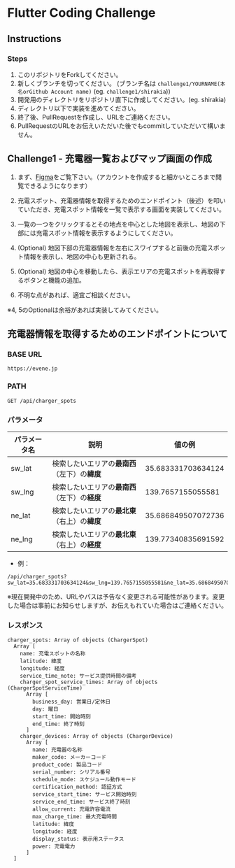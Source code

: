 # Flutter Coding Challenge

## Instructions

### Steps

1. このリポジトリをForkしてください。
2. 新しくブランチを切ってください。
(ブランチ名は `challenge1/YOURNAME(本名orGithub Account name)` (eg. `challenge1/shirakia`))
3. 開発用のディレクトリをリポジトリ直下に作成してください。(eg. shirakia)
4. ディレクトリ以下で実装を進めてください。
5. 終了後、PullRequestを作成し、URLをご連絡ください。
6. PullRequestのURLをお伝えいただいた後でもcommitしていただいて構いません。

## Challenge1 - 充電器一覧およびマップ画面の作成

1. まず、[Figma](https://www.figma.com/file/q4i9uo1n4poIbO7iGPbqQH/?node-id=0%3A1)をご覧下さい。（アカウントを作成すると細かいところまで閲覧できるようになります）
2. 充電スポット、充電器情報を取得するためのエンドポイント（後述）を叩いていただき、充電スポット情報を一覧で表示する画面を実装してください。
3. 一覧の一つをクリックするとその地点を中心とした地図を表示し、地図の下部には充電スポット情報を表示するようにしてください。
4. (Optional) 地図下部の充電器情報を左右にスワイプすると前後の充電スポット情報を表示し、地図の中心も更新される。

5. (Optional) 地図の中心を移動したら、表示エリアの充電スポットを再取得するボタンと機能の追加。

6. 不明な点があれば、適宜ご相談ください。

※4, 5のOptionalは余裕があれば実装してみてください。

## 充電器情報を取得するためのエンドポイントについて
### BASE URL
```
https://evene.jp
```
### PATH
```
GET /api/charger_spots
```

### パラメータ
|パラメータ名|説明|値の例|
|----|----|----|
|sw_lat|検索したいエリアの**最南西**（左下）の**緯度**|35.683331703634124|
|sw_lng|検索したいエリアの**最南西**（左下）の**経度**|139.7657155055581|
|ne_lat|検索したいエリアの**最北東**（右上）の**緯度**|35.686849507072736|
|ne_lng|検索したいエリアの**最北東**（右上）の**経度**|139.77340835691592|

 - 例：
```
/api/charger_spots?sw_lat=35.683331703634124&sw_lng=139.7657155055581&ne_lat=35.686849507072736&ne_lng=139.77340835691592
```
※現在開発中のため、URLやパスは予告なく変更される可能性があります。変更した場合は事前にお知らせしますが、お伝えもれていた場合はご連絡ください。

### レスポンス
```
charger_spots: Array of objects (ChargerSpot)
  Array [
    name: 充電スポットの名称
    latitude: 緯度
    longitude: 経度
    service_time_note: サービス提供時間の備考
    charger_spot_service_times: Array of objects (ChargerSpotServiceTime)
      Array [
        business_day: 営業日/定休日
        day: 曜日
        start_time: 開始時刻
        end_time: 終了時刻
      ]
    charger_devices: Array of objects (ChargerDevice)
      Array [
        name: 充電器の名称
        maker_code: メーカーコード
        product_code: 製品コード
        serial_number: シリアル番号
        schedule_mode: スケジュール動作モード
        certification_method: 認証方式
        service_start_time: サービス開始時刻
        service_end_time: サービス終了時刻
        allow_current: 充電許容電流
        max_charge_time: 最大充電時間
        latitude: 緯度
        longitude: 経度
        display_status: 表示用ステータス
        power: 充電電力
      ]
  ]
```
